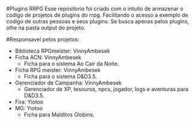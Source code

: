 #Plugins RRPG
Esse repositorio foi criado com o intuito de armazenar o codigo de projetos de plugins do rrpg. Facilitando o acesso a exemplo de codigo de outras pessoas e seus plugins. 
Se busca apenas pelos plugins, olhe na pasta output do projeto. 

#Responsavel pelos projetos:
- Biblioteca RPGmeister: VinnyAmbesek
- Ficha ACN: VinnyAmbesek
  - Ficha para o sistema Ao Cair da Noite.
- Ficha RPG meister: VinnyAmbesek
  - Ficha para o sistema D&D3.5.
- Gerenciador de Campanha: VinnyAmbesek
  - Gerenciador de XP, tesouros, npcs, jogador, logs e aventuras para D&D3.5.
- Fira: Yiotoo
- MG: Yiotoo
  - Ficha para Malditos Globins.

